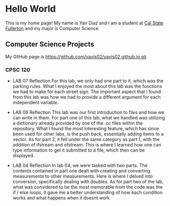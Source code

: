 # Hello World

This is my home page! My name is Yair Diaz and I am a student at [Cal State Fullerton](http://www.fullerton.edu/) and my major is Computer Science

## Computer Science Projects

My GitHub page is https://github.com/yayis02/yayis02.github.io.git

### CPSC 120


* LAB 07 Reflection
For this lab, we only had one part to it, which was the parking rules. 
What I enjoyed the most about this lab was the functions we had to make for 
each street sign. The important aspect that I found from this lab was how we had to 
provide a different argument for each independent variable. 

* LAB 09 Reflection
This lab was our first introduction to files and how we can write in them. For part one of this lab, what we handled was utilizing a dictionary already provided by one of the .cc files within the repository. 
What I found the most interesting feature, which has since been used for other labs,
is the push back, essentially adding items to a vector.
As for part 2, it fell under the same category as part 1, 
with the addition of ifstream and ofstream. 
This is where I learned how one can type information to get it submitted to a file,
 which then can be displayed.

* LAB 04 Reflection
In lab 04, we were tasked with two parts. 
The contents contained in part one dealt with creating and converting measurements 
to other measurements. Here is where I delved into conversion, specifically dealing 
with doubles. As for part two of the lab, what was considered to be the most 
memorable from the code was the if / else loops, it gave me a better 
understanding of how each condition works and what happens when
it doesnt work. 
